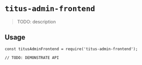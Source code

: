 # `titus-admin-frontend`

> TODO: description

## Usage

```
const titusAdminFrontend = require('titus-admin-frontend');

// TODO: DEMONSTRATE API
```
